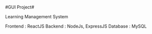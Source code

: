 #GUI Project#

Learning Management System

Frontend : ReactJS
Backend : NodeJs, ExpressJS
Database : MySQL
